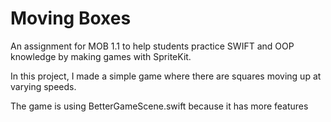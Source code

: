# Moving Boxes

An assignment for MOB 1.1 to help students practice SWIFT and OOP knowledge by making games with SpriteKit.

In this project, I made a simple game where there are squares moving up at varying speeds. 

The game is using BetterGameScene.swift because it has more features
